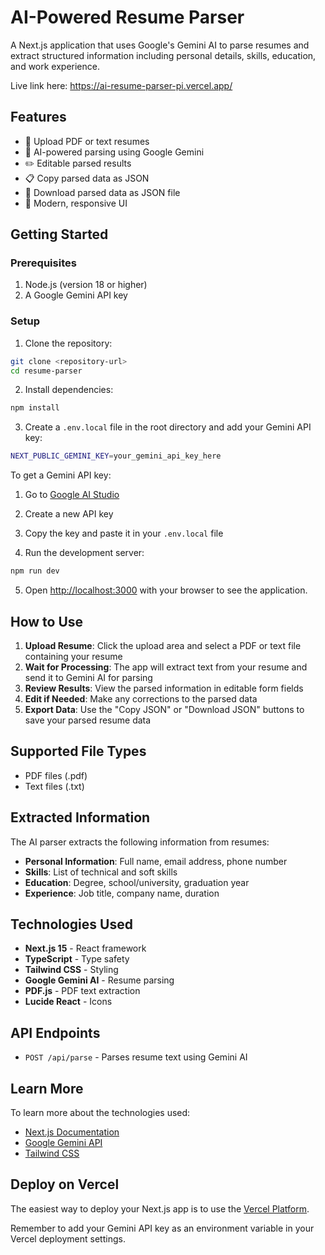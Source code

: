 # AI-Powered Resume Parser

A Next.js application that uses Google's Gemini AI to parse resumes and extract structured information including personal details, skills, education, and work experience.

Live link here: https://ai-resume-parser-pi.vercel.app/

## Features

- 📄 Upload PDF or text resumes
- 🤖 AI-powered parsing using Google Gemini
- ✏️ Editable parsed results
- 📋 Copy parsed data as JSON
- 💾 Download parsed data as JSON file
- 🎨 Modern, responsive UI

## Getting Started

### Prerequisites

1. Node.js (version 18 or higher)
2. A Google Gemini API key

### Setup

1. Clone the repository:
```bash
git clone <repository-url>
cd resume-parser
```

2. Install dependencies:
```bash
npm install
```

3. Create a `.env.local` file in the root directory and add your Gemini API key:
```bash
NEXT_PUBLIC_GEMINI_KEY=your_gemini_api_key_here
```

To get a Gemini API key:
1. Go to [Google AI Studio](https://makersuite.google.com/app/apikey)
2. Create a new API key
3. Copy the key and paste it in your `.env.local` file

4. Run the development server:
```bash
npm run dev
```

5. Open [http://localhost:3000](http://localhost:3000) with your browser to see the application.

## How to Use

1. **Upload Resume**: Click the upload area and select a PDF or text file containing your resume
2. **Wait for Processing**: The app will extract text from your resume and send it to Gemini AI for parsing
3. **Review Results**: View the parsed information in editable form fields
4. **Edit if Needed**: Make any corrections to the parsed data
5. **Export Data**: Use the "Copy JSON" or "Download JSON" buttons to save your parsed resume data

## Supported File Types

- PDF files (.pdf)
- Text files (.txt)

## Extracted Information

The AI parser extracts the following information from resumes:

- **Personal Information**: Full name, email address, phone number
- **Skills**: List of technical and soft skills
- **Education**: Degree, school/university, graduation year
- **Experience**: Job title, company name, duration

## Technologies Used

- **Next.js 15** - React framework
- **TypeScript** - Type safety
- **Tailwind CSS** - Styling
- **Google Gemini AI** - Resume parsing
- **PDF.js** - PDF text extraction
- **Lucide React** - Icons

## API Endpoints

- `POST /api/parse` - Parses resume text using Gemini AI

## Learn More

To learn more about the technologies used:

- [Next.js Documentation](https://nextjs.org/docs)
- [Google Gemini API](https://ai.google.dev/docs)
- [Tailwind CSS](https://tailwindcss.com/docs)

## Deploy on Vercel

The easiest way to deploy your Next.js app is to use the [Vercel Platform](https://vercel.com/new?utm_medium=default-template&filter=next.js&utm_source=create-next-app&utm_campaign=create-next-app-readme).

Remember to add your Gemini API key as an environment variable in your Vercel deployment settings.
